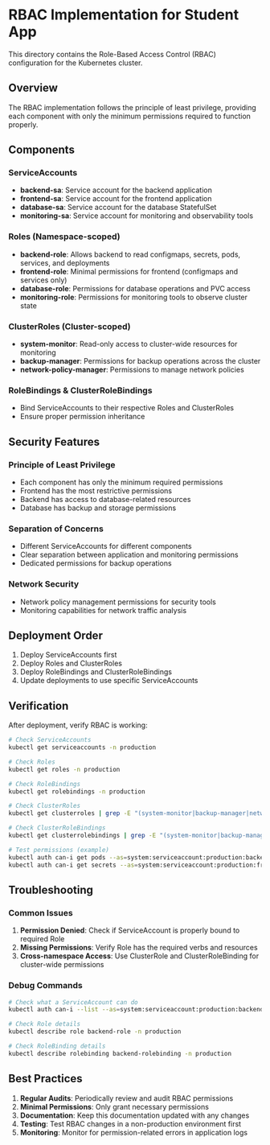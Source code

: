 # RBAC Implementation for Student App

This directory contains the Role-Based Access Control (RBAC) configuration for the Kubernetes cluster.

## Overview

The RBAC implementation follows the principle of least privilege, providing each component with only the minimum permissions required to function properly.

## Components

### ServiceAccounts
- **backend-sa**: Service account for the backend application
- **frontend-sa**: Service account for the frontend application  
- **database-sa**: Service account for the database StatefulSet
- **monitoring-sa**: Service account for monitoring and observability tools

### Roles (Namespace-scoped)
- **backend-role**: Allows backend to read configmaps, secrets, pods, services, and deployments
- **frontend-role**: Minimal permissions for frontend (configmaps and services only)
- **database-role**: Permissions for database operations and PVC access
- **monitoring-role**: Permissions for monitoring tools to observe cluster state

### ClusterRoles (Cluster-scoped)
- **system-monitor**: Read-only access to cluster-wide resources for monitoring
- **backup-manager**: Permissions for backup operations across the cluster
- **network-policy-manager**: Permissions to manage network policies

### RoleBindings & ClusterRoleBindings
- Bind ServiceAccounts to their respective Roles and ClusterRoles
- Ensure proper permission inheritance

## Security Features

### Principle of Least Privilege
- Each component has only the minimum required permissions
- Frontend has the most restrictive permissions
- Backend has access to database-related resources
- Database has backup and storage permissions

### Separation of Concerns
- Different ServiceAccounts for different components
- Clear separation between application and monitoring permissions
- Dedicated permissions for backup operations

### Network Security
- Network policy management permissions for security tools
- Monitoring capabilities for network traffic analysis

## Deployment Order

1. Deploy ServiceAccounts first
2. Deploy Roles and ClusterRoles
3. Deploy RoleBindings and ClusterRoleBindings
4. Update deployments to use specific ServiceAccounts

## Verification

After deployment, verify RBAC is working:

```bash
# Check ServiceAccounts
kubectl get serviceaccounts -n production

# Check Roles
kubectl get roles -n production

# Check RoleBindings
kubectl get rolebindings -n production

# Check ClusterRoles
kubectl get clusterroles | grep -E "(system-monitor|backup-manager|network-policy-manager)"

# Check ClusterRoleBindings
kubectl get clusterrolebindings | grep -E "(system-monitor|backup-manager|network-policy-manager)"

# Test permissions (example)
kubectl auth can-i get pods --as=system:serviceaccount:production:backend-sa -n production
kubectl auth can-i get secrets --as=system:serviceaccount:production:frontend-sa -n production
```

## Troubleshooting

### Common Issues
1. **Permission Denied**: Check if ServiceAccount is properly bound to required Role
2. **Missing Permissions**: Verify Role has the required verbs and resources
3. **Cross-namespace Access**: Use ClusterRole and ClusterRoleBinding for cluster-wide permissions

### Debug Commands
```bash
# Check what a ServiceAccount can do
kubectl auth can-i --list --as=system:serviceaccount:production:backend-sa -n production

# Check Role details
kubectl describe role backend-role -n production

# Check RoleBinding details
kubectl describe rolebinding backend-rolebinding -n production
```

## Best Practices

1. **Regular Audits**: Periodically review and audit RBAC permissions
2. **Minimal Permissions**: Only grant necessary permissions
3. **Documentation**: Keep this documentation updated with any changes
4. **Testing**: Test RBAC changes in a non-production environment first
5. **Monitoring**: Monitor for permission-related errors in application logs

